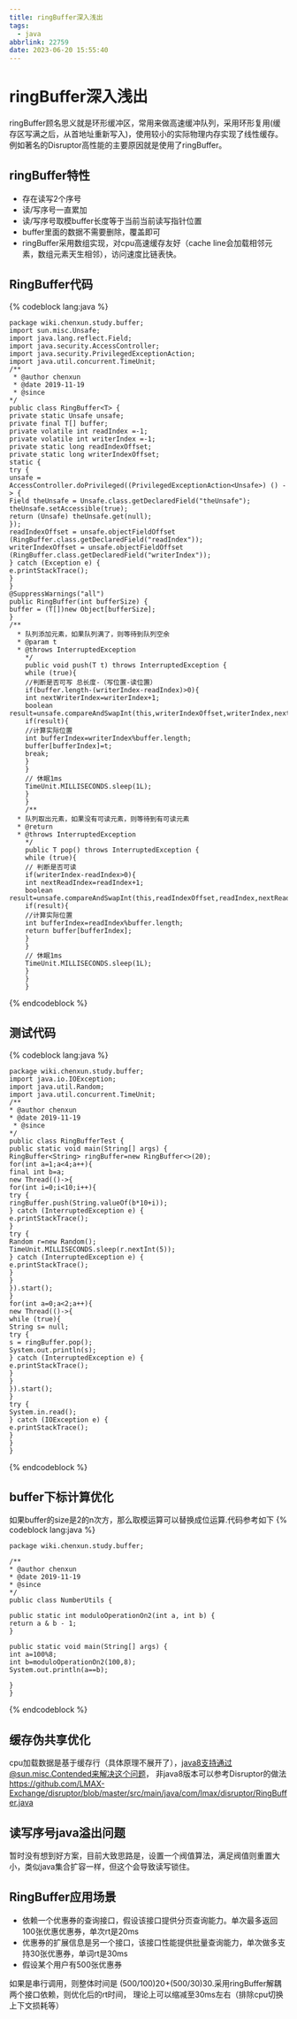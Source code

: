 ```yaml
---
title: ringBuffer深入浅出
tags:
  - java
abbrlink: 22759
date: 2023-06-20 15:55:40
---
```

# ringBuffer深入浅出

ringBuffer顾名思义就是环形缓冲区，常用来做高速缓冲队列，采用环形复用(缓存区写满之后，从首地址重新写入)，使用较小的实际物理内存实现了线性缓存。例如著名的Disruptor高性能的主要原因就是使用了ringBuffer。

## ringBuffer特性
- 存在读写2个序号
- 读/写序号一直累加
- 读/写序号取模buffer长度等于当前当前读写指针位置
- buffer里面的数据不需要删除，覆盖即可
- ringBuffer采用数组实现，对cpu高速缓存友好（cache line会加载相邻元素，数组元素天生相邻），访问速度比链表快。

## RingBuffer代码

{% codeblock  lang:java   %}


    package wiki.chenxun.study.buffer;
    import sun.misc.Unsafe;
    import java.lang.reflect.Field;
    import java.security.AccessController;
    import java.security.PrivilegedExceptionAction;
    import java.util.concurrent.TimeUnit;
    /**
     * @author chenxun
     * @date 2019-11-19
     * @since
    */
    public class RingBuffer<T> {
    private static Unsafe unsafe;
    private final T[] buffer;
    private volatile int readIndex =-1;
    private volatile int writerIndex =-1;
    private static long readIndexOffset;
    private static long writerIndexOffset;
    static {
    try {
    unsafe = AccessController.doPrivileged((PrivilegedExceptionAction<Unsafe>) () -> {
    Field theUnsafe = Unsafe.class.getDeclaredField("theUnsafe");
    theUnsafe.setAccessible(true);
    return (Unsafe) theUnsafe.get(null);
    });
    readIndexOffset = unsafe.objectFieldOffset
    (RingBuffer.class.getDeclaredField("readIndex"));
    writerIndexOffset = unsafe.objectFieldOffset
    (RingBuffer.class.getDeclaredField("writerIndex"));
    } catch (Exception e) {
    e.printStackTrace();
    }
    }
    @SuppressWarnings("all")
    public RingBuffer(int bufferSize) {
    buffer = (T[])new Object[bufferSize];
    }
    /**
      * 队列添加元素，如果队列满了，则等待到队列空余
      * @param t
      * @throws InterruptedException
        */
        public void push(T t) throws InterruptedException {
        while (true){
        //判断是否可写 总长度-（写位置-读位置）
        if(buffer.length-(writerIndex-readIndex)>0){
        int nextWriterIndex=writerIndex+1;
        boolean result=unsafe.compareAndSwapInt(this,writerIndexOffset,writerIndex,nextWriterIndex);
        if(result){
        //计算实际位置
        int bufferIndex=writerIndex%buffer.length;
        buffer[bufferIndex]=t;
        break;
        }
        }
        // 休眠1ms
        TimeUnit.MILLISECONDS.sleep(1L);
        }
        }
        /**
      * 队列取出元素，如果没有可读元素，则等待到有可读元素
      * @return
      * @throws InterruptedException
        */
        public T pop() throws InterruptedException {
        while (true){
        // 判断是否可读
        if(writerIndex-readIndex>0){
        int nextReadIndex=readIndex+1;
        boolean result=unsafe.compareAndSwapInt(this,readIndexOffset,readIndex,nextReadIndex);
        if(result){
        //计算实际位置
        int bufferIndex=readIndex%buffer.length;
        return buffer[bufferIndex];
        }
        }
        // 休眠1ms
        TimeUnit.MILLISECONDS.sleep(1L);
        }
        }
        }

{% endcodeblock %}

## 测试代码
{% codeblock  lang:java   %}

    package wiki.chenxun.study.buffer;
    import java.io.IOException;
    import java.util.Random;
    import java.util.concurrent.TimeUnit;
    /**
    * @author chenxun
    * @date 2019-11-19
     * @since
    */
    public class RingBufferTest {
    public static void main(String[] args) {
    RingBuffer<String> ringBuffer=new RingBuffer<>(20);
    for(int a=1;a<4;a++){
    final int b=a;
    new Thread(()->{
    for(int i=0;i<10;i++){
    try {
    ringBuffer.push(String.valueOf(b*10+i));
    } catch (InterruptedException e) {
    e.printStackTrace();
    }
    try {
    Random r=new Random();
    TimeUnit.MILLISECONDS.sleep(r.nextInt(5));
    } catch (InterruptedException e) {
    e.printStackTrace();
    }
    }
    }).start();
    }
    for(int a=0;a<2;a++){
    new Thread(()->{
    while (true){
    String s= null;
    try {
    s = ringBuffer.pop();
    System.out.println(s);
    } catch (InterruptedException e) {
    e.printStackTrace();
    }
    }
    }).start();
    }
    try {
    System.in.read();
    } catch (IOException e) {
    e.printStackTrace();
    }
    }
    }

{% endcodeblock %}

## buffer下标计算优化
如果buffer的size是2的n次方，那么取模运算可以替换成位运算.代码参考如下
{% codeblock  lang:java   %}


    package wiki.chenxun.study.buffer;

    /**
    * @author chenxun
    * @date 2019-11-19
    * @since
    */
    public class NumberUtils {

    public static int moduloOperationOn2(int a, int b) {
    return a & b - 1;
    }

    public static void main(String[] args) {
    int a=100%8;
    int b=moduloOperationOn2(100,8);
    System.out.println(a==b);

    }
    }


{% endcodeblock %}

## 缓存伪共享优化
cpu加载数据是基于缓存行（具体原理不展开了），java8支持通过@sun.misc.Contended来解决这个问题，
非java8版本可以参考Disruptor的做法 https://github.com/LMAX-Exchange/disruptor/blob/master/src/main/java/com/lmax/disruptor/RingBuffer.java

## 读写序号java溢出问题
暂时没有想到好方案，目前大致思路是，设置一个阀值算法，满足阀值则重置大小，类似java集合扩容一样，但这个会导致读写锁住。

## RingBuffer应用场景

- 依赖一个优惠券的查询接口，假设该接口提供分页查询能力。单次最多返回100张优惠优惠券，单次rt是20ms
- 优惠券的扩展信息是另一个接口，该接口性能提供批量查询能力，单次做多支持30张优惠券，单词rt是30ms
- 假设某个用户有500张优惠券

如果是串行调用，则整体时间是 (500/100)20+(500/30)30.采用ringBuffer解耦两个接口依赖，则优化后的rt时间，
理论上可以缩减至30ms左右（排除cpu切换上下文损耗等）
